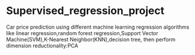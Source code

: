 # Supervised_regression_project
Car price prediction using different machine learning regression algorithms like linear regression,random forest regression,Support Vector Machine(SVM),K-Nearest Neighbor(KNN),decision tree, then perform dimension reductionality:PCA
